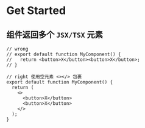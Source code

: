 # Get Started

## 组件返回多个 `JSX/TSX` 元素

```tsx
// wrong
// export default function MyComponent() {
//   return <button>X</button><button>X</button>;
// }

// right 使用空元素 <></> 包裹
export default function MyComponent() {
  return (
    <>
      <button>X</button>
      <button>X</button>
    </>
  );
}
```
